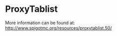 ProxyTablist
============

More information can be found at: http://www.spigotmc.org/resources/proxytablist.50/

